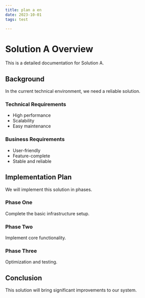 ```yaml
---
title: plan a en
date: 2023-10-01
tags: test

---
```


# Solution A Overview

This is a detailed documentation for Solution A.

## Background

In the current technical environment, we need a reliable solution.

### Technical Requirements

- High performance
- Scalability
- Easy maintenance

### Business Requirements

- User-friendly
- Feature-complete
- Stable and reliable

## Implementation Plan

We will implement this solution in phases.

### Phase One

Complete the basic infrastructure setup.

### Phase Two

Implement core functionality.

### Phase Three

Optimization and testing.

## Conclusion

This solution will bring significant improvements to our system.
